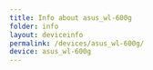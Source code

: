 ```yaml
---
title: Info about asus_wl-600g
folder: info
layout: deviceinfo
permalink: /devices/asus_wl-600g/
device: asus_wl-600g
---
```

